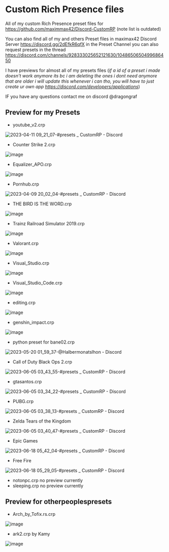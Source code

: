 # Custom Rich Presence files
All of my custom Rich Presence preset files for https://github.com/maximmax42/Discord-CustomRP 
(note list is outdated)

You can also find all of my and others Preset files in maximax42 Discord Server https://discord.gg/2dEfkR6qfX in the Preset Channel
you can also request presets in the thread https://discord.com/channels/928333025652121630/1048650650499686450

I have previews for almost all of my presets files
(*if a id of a preset i made doesn't work anymore its bc i am deleting the ones i dont need anymore that are older i will update this whenever i can tho, you will have to just create ur own app https://discord.com/developers/applications*)

IF you have any questions contact me on discord @dragongraf







## Preview for my Presets

* youtube_v2.crp

![2023-04-11 09_21_07-#presets _ CustomRP - Discord](https://user-images.githubusercontent.com/65346683/231086530-264dcf15-6c0d-4200-9d8b-b630a8d7fe22.png)

* Counter Strike 2.crp

![image](https://user-images.githubusercontent.com/65346683/230788817-640d3a99-0982-4b78-a4eb-ac97dc5eace2.png)
* Equalizer_APO.crp

![image](https://user-images.githubusercontent.com/65346683/230788854-c1f31d81-c8fd-4704-970f-316af90ff772.png)

* Pornhub.crp

![2023-04-09 20_02_04-#presets _ CustomRP - Discord](https://user-images.githubusercontent.com/65346683/230788977-b47643a1-b32e-400d-ac76-efd0e33e54e2.png)

* THE BIRD IS THE WORD.crp

![image](https://user-images.githubusercontent.com/65346683/230789052-ab68de3c-447b-4bde-9a89-de2535e92f5f.png)

* Trainz Railroad Simulator 2019.crp

![image](https://user-images.githubusercontent.com/65346683/230789089-ce1cb709-862c-40e7-80b7-b19d7ee748c0.png)

* Valorant.crp

![image](https://user-images.githubusercontent.com/65346683/230789151-e728bfcf-e0bb-4c74-ae3d-28b6b50e15dd.png)

* Visual_Studio.crp

![image](https://user-images.githubusercontent.com/65346683/230789199-c743d2cd-5767-453c-9c3a-66a8362ec33e.png)

* Visual_Studio_Code.crp

![image](https://user-images.githubusercontent.com/65346683/230789217-6cd433db-5bf5-4971-a4c1-abdb70e649b7.png)

* editing.crp

![image](https://user-images.githubusercontent.com/65346683/230789278-c7b57338-cc82-47b7-ab7e-a2f7a6bd4119.png)

* genshin_impact.crp

![image](https://user-images.githubusercontent.com/65346683/230789310-cd3ce800-c206-45fc-aaf2-f926468c2de2.png)

* python preset for bane02.crp

![2023-05-20 01_59_37-@Halbermonatslhon - Discord](https://github.com/dragonGRaf1312/mycustomrichpresence/assets/65346683/dd74a5bc-e153-4163-b27b-07387d119d91)

* Call of Duty Black Ops 2.crp

![2023-06-05 03_43_55-#presets _ CustomRP - Discord](https://github.com/dragonGRaf1312/mycustomrichpresence/assets/65346683/ad02bd70-c17d-4121-856c-6bb14d4b7da7)

* gtasantos.crp

![2023-06-05 03_34_22-#presets _ CustomRP - Discord](https://github.com/dragonGRaf1312/mycustomrichpresence/assets/65346683/b28bf833-4b21-455c-8ad5-e317e181bec6)

* PUBG.crp

![2023-06-05 03_38_13-#presets _ CustomRP - Discord](https://github.com/dragonGRaf1312/mycustomrichpresence/assets/65346683/a57e889d-8616-4803-a745-478151b44cbb)

* Zelda Tears of the Kingdom

![2023-06-05 03_40_47-#presets _ CustomRP - Discord](https://github.com/dragonGRaf1312/mycustomrichpresence/assets/65346683/5f51af6d-b3cd-4fec-aa70-103b1fb34442)

* Epic Games

![2023-06-18 05_42_04-#presets _ CustomRP - Discord](https://github.com/dragonGRaf1312/mycustomrichpresence/assets/65346683/705411c2-e10a-4ec1-a755-2baae773fc3c)

* Free Fire

![2023-06-18 05_29_05-#presets _ CustomRP - Discord](https://github.com/dragonGRaf1312/mycustomrichpresence/assets/65346683/70b1b467-655c-48ab-ab22-f9fa5c09fadb)

* notonpc.crp
no preview currently
* sleeping.crp
no preview currently

## Preview for otherpeoplespresets

* Arch_by_Tofix.rs.crp

![image](https://user-images.githubusercontent.com/65346683/230789414-4d55691b-f89c-469e-93b4-58e6e541ce26.png)

* ark2.crp by Kamy

![image](https://github.com/dragonGRaf1312/mycustomrichpresence/assets/65346683/c6ee856e-a568-4354-a6cb-d4e484cb70a7)
